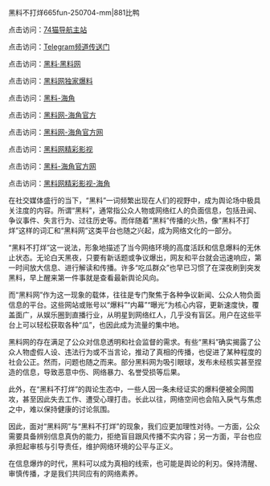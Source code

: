 黑料不打烊665fun-250704-mm|881比鸭

点击访问：<a href="https://74mao.com/">74猫导航主站</a>

点击访问：<a href="https://74mao.com/">Telegram频道传送门</a>

点击访问：<a href="https://heiliaolvzlu3.pages.dev">黑料·黑料网</a>

点击访问：<a href="https://heiliaoyvnrda.pages.dev">黑料网独家爆料</a>

点击访问：<a href="https://gdas.pages.dev/">黑料-海角</a>

点击访问：<a href="https://jha.pages.dev/">黑料网-海角官方</a>

点击访问：<a href="https://sdbsd.pages.dev/">黑料网-海角官方网</a>

点击访问：<a href="https://tyer.pages.dev/">黑料网精彩影视</a>

点击访问：<a href="https://gbs-3wd.pages.dev/">黑料-海角官方网</a>

点击访问：<a href="https://sdfsh.pages.dev/">黑料网精彩影视-海角</a>

在社交媒体盛行的当下，“黑料”一词频繁出现在人们的视野中，成为舆论场中极具关注度的内容。所谓“黑料”，通常指公众人物或网络红人的负面信息，包括丑闻、争议事件、失言行为、过往历史等。而伴随着“黑料”传播的火热，像“黑料不打烊”这样的词汇和“黑料网”这类平台也随之兴起，成为网络文化的一部分。

“黑料不打烊”这一说法，形象地描述了当今网络环境的高度活跃和信息爆料的无休止状态。无论白天黑夜，只要有新话题或争议爆出，网友和平台就会迅速响应，第一时间放大信息、进行解读和传播。许多“吃瓜群众”也早已习惯了在深夜刷到突发黑料，早上醒来第一件事就是查看最新舆论风向。

而“黑料网”作为这一现象的载体，往往是专门聚焦于各种争议新闻、公众人物负面信息的平台。这些网站或账号以“爆料”“内幕”“曝光”为核心内容，更新速度快，覆盖面广，从娱乐圈到直播行业，从明星到网络红人，几乎没有盲区。用户在这些平台上可以轻松获取各种“瓜”，也因此成为流量的集中地。

黑料网的存在满足了公众对信息透明和社会监督的需求。有些“黑料”确实揭露了公众人物虚假人设、违法行为或不当言论，推动了真相的传播，也促进了某种程度的社会公正。然而，问题也随之而来。部分黑料网为吸引眼球，发布未经核实甚至捏造的信息，导致恶意中伤、网络暴力、名誉受损等后果。

此外，在“黑料不打烊”的舆论生态中，一些人因一条未经证实的爆料便被全网围攻，甚至因此失去工作、遭受心理打击。长此以往，网络空间也会陷入戾气与焦虑之中，难以保持健康的讨论氛围。

因此，面对“黑料网”与“黑料不打烊”的现象，我们应更加理性对待。一方面，公众需要具备辨别信息真伪的能力，拒绝盲目跟风传播不实内容；另一方面，平台也应承担起审核与引导责任，维护网络环境的公平与正义。

在信息爆炸的时代，黑料可以成为真相的线索，也可能是舆论的利刃。保持清醒、审慎传播，才是我们共同应有的网络素养。

